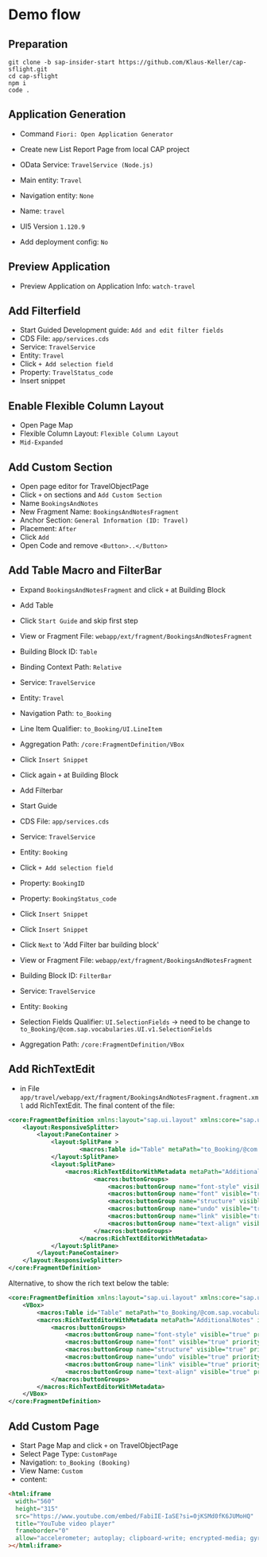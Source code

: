 # Demo flow

## Preparation

```
git clone -b sap-insider-start https://github.com/Klaus-Keller/cap-sflight.git
cd cap-sflight
npm i
code .
```

## Application Generation

- Command `Fiori: Open Application Generator`
- Create new List Report Page from local CAP project
- OData Service: `TravelService (Node.js)`
- Main entity: `Travel`
- Navigation entity: `None`

- Name: `travel`
- UI5 Version `1.120.9`
- Add deployment config: `No`

## Preview Application

- Preview Application on Application Info: `watch-travel`

## Add Filterfield

- Start Guided Development guide: `Add and edit filter fields`
- CDS File: `app/services.cds`
- Service: `TravelService`
- Entity: `Travel`
- Click `+ Add selection field`
- Property: `TravelStatus_code`
- Insert snippet

## Enable Flexible Column Layout

- Open Page Map
- Flexible Column Layout: `Flexible Column Layout`
- `Mid-Expanded`

## Add Custom Section

- Open page editor for TravelObjectPage
- Click `+` on sections and `Add Custom Section`
- Name `BookingsAndNotes`
- New Fragment Name: `BookingsAndNotesFragment`
- Anchor Section: `General Information (ID: Travel)`
- Placement: `After`
- Click `Add`
- Open Code and remove `<Button>..</Button>`

## Add Table Macro and FilterBar

- Expand `BookingsAndNotesFragment` and click `+` at Building Block
- Add Table
- Click `Start Guide` and skip first step
- View or Fragment File: `webapp/ext/fragment/BookingsAndNotesFragment`
- Building Block ID: `Table`
- Binding Context Path: `Relative`
- Service: `TravelService`
- Entity: `Travel`
- Navigation Path: `to_Booking`
- Line Item Qualifier: `to_Booking/UI.LineItem`
- Aggregation Path: `/core:FragmentDefinition/VBox`
- Click `Insert Snippet`

- Click again `+` at Building Block
- Add Filterbar
- Start Guide
- CDS File: `app/services.cds`
- Service: `TravelService`
- Entity: `Booking`
- Click `+ Add selection field`
- Property: `BookingID`
- Property: `BookingStatus_code`
- Click `Insert Snippet`
- Click `Insert Snippet`

- Click `Next` to 'Add Filter bar building block'
- View or Fragment File: `webapp/ext/fragment/BookingsAndNotesFragment`
- Building Block ID: `FilterBar`
- Service: `TravelService`
- Entity: `Booking`
- Selection Fields Qualifier: `UI.SelectionFields` -> need to be change to `to_Booking/@com.sap.vocabularies.UI.v1.SelectionFields`
- Aggregation Path: `/core:FragmentDefinition/VBox`

## Add RichTextEdit

- in File `app/travel/webapp/ext/fragment/BookingsAndNotesFragment.fragment.xml` add RichTextEdit. The final content of the file:

```xml
<core:FragmentDefinition xmlns:layout="sap.ui.layout" xmlns:core="sap.ui.core" xmlns="sap.m" xmlns:macros="sap.fe.macros">
    <layout:ResponsiveSplitter>
        <layout:PaneContainer >
            <layout:SplitPane >
                    <macros:Table id="Table" metaPath="to_Booking/@com.sap.vocabularies.UI.v1.LineItem" headerVisible="true" isSearchable="true" selectionMode="Single" type="ResponsiveTable" variantManagement="None"/>
            </layout:SplitPane>
            <layout:SplitPane>
                <macros:RichTextEditorWithMetadata metaPath="AdditionalNotes" id="myRichTextEditor">
                        <macros:buttonGroups>
                            <macros:buttonGroup name="font-style" visible="true" priority="10" customPriority="10" buttons="bold,italic,underline" />
                            <macros:buttonGroup name="font" visible="true" priority="10" customPriority="10" buttons="fontfamily,fontsize,forecolor,backcolor" />
                            <macros:buttonGroup name="structure" visible="true" priority="10" customPriority="10" buttons="bullist, numlist, outdent, indent" />
                            <macros:buttonGroup name="undo" visible="true" priority="10" customPriority="10" buttons="undo,redo" />
                            <macros:buttonGroup name="link" visible="true" priority="10" customPriority="10" buttons="link, unlink" />
                            <macros:buttonGroup name="text-align" visible="true" priority="10" customPriority="10" buttons="alignleft, aligncenter, alignright, alignjustify" />
                        </macros:buttonGroups>
                    </macros:RichTextEditorWithMetadata>
            </layout:SplitPane>
        </layout:PaneContainer>
    </layout:ResponsiveSplitter>
</core:FragmentDefinition>
```

Alternative, to show the rich text below the table:

```xml
<core:FragmentDefinition xmlns:layout="sap.ui.layout" xmlns:core="sap.ui.core" xmlns="sap.m" xmlns:macros="sap.fe.macros">
    <VBox>
        <macros:Table id="Table" metaPath="to_Booking/@com.sap.vocabularies.UI.v1.LineItem" headerVisible="true" isSearchable="true" selectionMode="Single" type="ResponsiveTable" variantManagement="None"/>
        <macros:RichTextEditorWithMetadata metaPath="AdditionalNotes" id="myRichTextEditor">
            <macros:buttonGroups>
                <macros:buttonGroup name="font-style" visible="true" priority="10" customPriority="10" buttons="bold,italic,underline" />
                <macros:buttonGroup name="font" visible="true" priority="10" customPriority="10" buttons="fontfamily,fontsize,forecolor,backcolor" />
                <macros:buttonGroup name="structure" visible="true" priority="10" customPriority="10" buttons="bullist, numlist, outdent, indent" />
                <macros:buttonGroup name="undo" visible="true" priority="10" customPriority="10" buttons="undo,redo" />
                <macros:buttonGroup name="link" visible="true" priority="10" customPriority="10" buttons="link, unlink" />
                <macros:buttonGroup name="text-align" visible="true" priority="10" customPriority="10" buttons="alignleft, aligncenter, alignright, alignjustify" />
            </macros:buttonGroups>
        </macros:RichTextEditorWithMetadata>
    </VBox>
</core:FragmentDefinition>
```

## Add Custom Page

- Start Page Map and click `+` on TravelObjectPage
- Select Page Type: `CustomPage`
- Navigation: `to_Booking (Booking)`
- View Name: `Custom`
- content:

```html
<html:iframe
  width="560"
  height="315"
  src="https://www.youtube.com/embed/FabiIE-IaSE?si=0jKSMd0fK6JUMoHQ"
  title="YouTube video player"
  frameborder="0"
  allow="accelerometer; autoplay; clipboard-write; encrypted-media; gyroscope; picture-in-picture; web-share"
></html:iframe>
```
